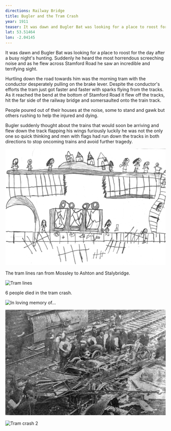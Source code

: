 ```yaml
---
directions: Railway Bridge
title: Bugler and the Tram Crash
year: 1911
teaser: It was dawn and Bugler Bat was looking for a place to roost for the day after a busy night's hunting.
lat: 53.51464
lon: -2.04145
---
```

It was dawn and Bugler Bat was looking for a place to roost for the day after a busy night's hunting. Suddenly he heard the most horrendous screeching noise and as he flew across Stamford Road he saw an incredible and terrifying sight.

Hurtling down the road towards him was the morning tram with the conductor desperately pulling on the brake lever. Despite the conductor's efforts the tram just got faster and faster with sparks flying from the tracks. As it reached the bend at the bottom of Stamford Road it flew off the tracks, hit the far side of the railway bridge and somersaulted onto the train track.

People poured out of their houses at the noise, some to stand and gawk but others rushing to help the injured and dying.

Bugler suddenly thought about the trains that would soon be arriving and flew down the track flapping his wings furiously luckily he was not the only one so quick thinking and men with flags had run down the tracks in both directions to stop oncoming trains and avoid further tragedy.

![Bugler and the tram crash](/images/stops/bat/Trail_Bat_7.png)

The tram lines ran from Mossley to Ashton and Stalybridge.

![Tram lines]()

6 people died in the tram crash.

![In loving memory of...]()

![Tram crash 1](/images/stops/bat/Trail_Bat_7b.png)

![Tram crash 2]()